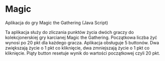 # Magic
Aplikacja do gry Magic the Gathering (Java Script)

Ta aplikacja służy do zliczania punktów życia dwóch graczy do kolekcjonerskiej gry karcianej Magic the Gathering.
Początkowa liczba żyć wynosi po 20 pkt dla każdego gracza.
Aplikacja obsługuje 5 buttonów.
Dwa zwiększają życie o 1 pkt co kliknięcie, dwa zmniejszają życie o 1 pkt co kliknięcie.
Piąty button resetuje wynik do wartości początkowej czyli 20 pkt.
